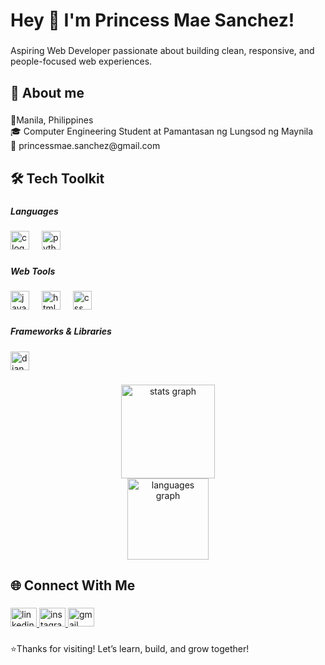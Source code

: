 <h1 align="left">Hey 👋 I'm Princess Mae Sanchez!</h1>

###

<p align="left">Aspiring Web Developer passionate about building clean, responsive, and people-focused web experiences.</p>

###

<h2 align="left">📝 About me</h2>

###

<p align="left">📍Manila, Philippines<br>🎓 Computer Engineering Student at Pamantasan ng Lungsod ng Maynila<br>📩 princessmae.sanchez@gmail.com</p>

###

<h2 align="left">🛠 Tech Toolkit</h2>

###

<h5 align="left">Languages</h5>

###

<div align="left">
  <img src="https://cdn.simpleicons.org/c/A8B9CC" height="30" alt="c logo"  />
  <img width="12" />
  <img src="https://skillicons.dev/icons?i=py" height="30" alt="python logo"  />
</div>

###

<h5 align="left">Web Tools</h5>

###

<div align="left">
  <img src="https://cdn.jsdelivr.net/gh/devicons/devicon/icons/javascript/javascript-original.svg" height="30" alt="javascript logo"  />
  <img width="12" />
  <img src="https://cdn.jsdelivr.net/gh/devicons/devicon/icons/html5/html5-original.svg" height="30" alt="html5 logo"  />
  <img width="12" />
  <img src="https://cdn.jsdelivr.net/gh/devicons/devicon/icons/css3/css3-original.svg" height="30" alt="css logo"  />
</div>

###

<h5 align="left">Frameworks & Libraries</h5>

###

<div align="left">
  <img src="https://cdn.jsdelivr.net/gh/devicons/devicon/icons/django/django-plain.svg" height="30" alt="django logo"  />
</div>

###

<div align="center">
  <img src="https://github-readme-stats.vercel.app/api?username=cessamaeeee&hide_title=false&hide_rank=false&show_icons=true&include_all_commits=true&count_private=true&disable_animations=false&theme=dracula&locale=en&hide_border=false&order=1" height="150" alt="stats graph" /> <br>
  <img src="https://github-readme-stats.vercel.app/api/top-langs?username=cessamaeeee&locale=en&hide_title=false&layout=compact&card_width=320&langs_count=5&theme=dracula&hide_border=false&order=2" height="130" alt="languages graph"  />
</div>

###

<h2 align="left">🌐 Connect With Me</h2>

###

<div align="left">
  <a href="https://www.linkedin.com/in/princess-mae-sanchez-51b052375/" target="_blank">
    <img src="https://raw.githubusercontent.com/maurodesouza/profile-readme-generator/master/src/assets/icons/social/linkedin/default.svg" width="42" height="30" alt="linkedin logo"  />
  </a>
  <a href="https://www.instagram.com/cessamaeeee/" target="_blank">
    <img src="https://raw.githubusercontent.com/maurodesouza/profile-readme-generator/master/src/assets/icons/social/instagram/default.svg" width="42" height="30" alt="instagram logo"  />
  </a>
  <a href="princessmae.sanchez04@gmail.com" target="_blank">
    <img src="https://raw.githubusercontent.com/maurodesouza/profile-readme-generator/master/src/assets/icons/social/gmail/default.svg" width="42" height="30" alt="gmail logo"  />
  </a>
</div>

###

<p align="left">⭐Thanks for visiting! Let’s learn, build, and grow together!</p>

###
